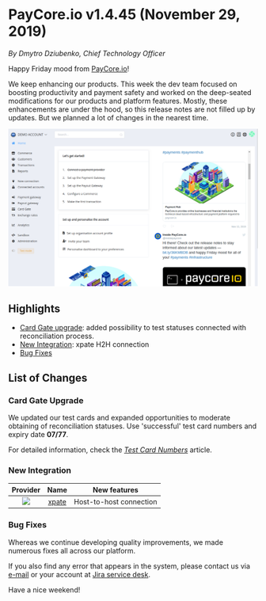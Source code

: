 # **PayCore.io v1.4.45 (November 29, 2019)**

*By Dmytro Dziubenko, Chief Technology Officer*

Happy Friday mood from [PayCore.io](https://paycore.io/)!

We keep enhancing our products. This week the dev team focused on boosting productivity and payment safety and worked on the deep-seated modifications for our products and platform features. Mostly, these enhancements are under the hood, so this release notes are not filled up by updates. But we planned a lot of changes in the nearest time.

![Dashboard View](images/v1.4.45/dashboard-view.png)

## Highlights

* [Card Gate upgrade](#test-card-upgrade): added possibility to test statuses connected with reconciliation process.
* [New Integration](#new-integration): xpate H2H connection
* [Bug Fixes](#bug-fixes)

## List of Changes

### Card Gate Upgrade

We updated our test cards and expanded opportunities to moderate obtaining of reconciliation statuses. Use 'successful' test card numbers and expiry date **07/77**.

For detailed information, check the [*Test Card Numbers*](/connectors/test/test-card-numbers/) article.

### New Integration

| Provider | Name  | New features |
|:-:|:-:|:-:|
| <img src="https://static.openfintech.io/payment_providers/xpate/logo.svg?w=70" width="70px"> | [xpate](/connectors/xpate/) | Host-to-host connection |

### Bug Fixes

Whereas we continue developing quality improvements, we made numerous fixes all across our platform.

If you also find any error that appears in the system, please contact us via [e-mail](mailto:support@paycore.io) or your account at [Jira service desk](https://support.paycore.io).

Have a nice weekend!